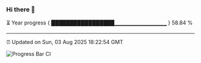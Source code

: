 ### Hi there 👋

⏳ Year progress { █████████████████▁▁▁▁▁▁▁▁▁▁▁▁▁ } 58.84 %

---

⏰ Updated on Sun, 03 Aug 2025 18:22:54 GMT

![Progress Bar CI](https://github.com/liununu/liununu/workflows/Progress%20Bar%20CI/badge.svg)
